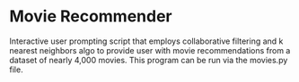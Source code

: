 # Movie Recommender

Interactive user prompting script that employs collaborative filtering and k nearest neighbors algo to provide user with movie recommendations from a dataset of nearly 4,000 movies. This program can be run via the movies.py file.
